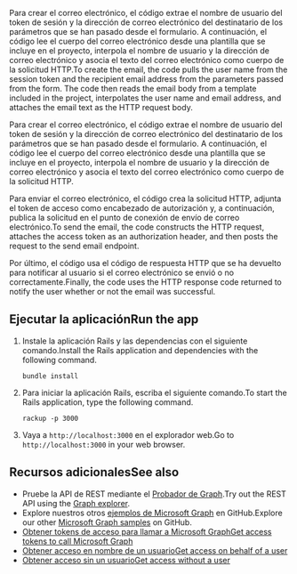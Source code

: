 <span data-ttu-id="817ee-p119">Para crear el correo electrónico, el código extrae el nombre de usuario del token de sesión y la dirección de correo electrónico del destinatario de los parámetros que se han pasado desde el formulario. A continuación, el código lee el cuerpo del correo electrónico desde una plantilla que se incluye en el proyecto, interpola el nombre de usuario y la dirección de correo electrónico y asocia el texto del correo electrónico como cuerpo de la solicitud HTTP.</span><span class="sxs-lookup"><span data-stu-id="817ee-p119">To create the email, the code pulls the user name from the session token and the recipient email address from the parameters passed from the form. The code then reads the email body from a template included in the project, interpolates the user name and email address, and attaches the email text as the HTTP request body.</span></span>

Para crear el correo electrónico, el código extrae el nombre de usuario del token de sesión y la dirección de correo electrónico del destinatario de los parámetros que se han pasado desde el formulario. A continuación, el código lee el cuerpo del correo electrónico desde una plantilla que se incluye en el proyecto, interpola el nombre de usuario y la dirección de correo electrónico y asocia el texto del correo electrónico como cuerpo de la solicitud HTTP.

<span data-ttu-id="817ee-194">Para enviar el correo electrónico, el código crea la solicitud HTTP, adjunta el token de acceso como encabezado de autorización y, a continuación, publica la solicitud en el punto de conexión de envío de correo electrónico.</span><span class="sxs-lookup"><span data-stu-id="817ee-194">To send the email, the code constructs the HTTP request, attaches the access token as an authorization header, and then posts the request to the send email endpoint.</span></span>

<span data-ttu-id="817ee-195">Por último, el código usa el código de respuesta HTTP que se ha devuelto para notificar al usuario si el correo electrónico se envió o no correctamente.</span><span class="sxs-lookup"><span data-stu-id="817ee-195">Finally, the code uses the HTTP response code returned to notify the user whether or not the email was successful.</span></span>

## <a name="run-the-app"></a><span data-ttu-id="817ee-196">Ejecutar la aplicación</span><span class="sxs-lookup"><span data-stu-id="817ee-196">Run the app</span></span>

1. <span data-ttu-id="817ee-197">Instale la aplicación Rails y las dependencias con el siguiente comando.</span><span class="sxs-lookup"><span data-stu-id="817ee-197">Install the Rails application and dependencies with the following command.</span></span>

    ```
    bundle install
    ```
2. <span data-ttu-id="817ee-198">Para iniciar la aplicación Rails, escriba el siguiente comando.</span><span class="sxs-lookup"><span data-stu-id="817ee-198">To start the Rails application, type the following command.</span></span>

    ```
    rackup -p 3000
    ```
3. <span data-ttu-id="817ee-199">Vaya a `http://localhost:3000` en el explorador web.</span><span class="sxs-lookup"><span data-stu-id="817ee-199">Go to `http://localhost:3000` in your web browser.</span></span>

## <a name="see-also"></a><span data-ttu-id="817ee-200">Recursos adicionales</span><span class="sxs-lookup"><span data-stu-id="817ee-200">See also</span></span>
- <span data-ttu-id="817ee-201">Pruebe la API de REST mediante el [Probador de Graph](https://graph.microsoft.io/graph-explorer).</span><span class="sxs-lookup"><span data-stu-id="817ee-201">Try out the REST API using the [Graph explorer](https://graph.microsoft.io/graph-explorer).</span></span>
- <span data-ttu-id="817ee-202">Explore nuestros otros [ejemplos de Microsoft Graph](https://github.com/microsoftgraph) en GitHub.</span><span class="sxs-lookup"><span data-stu-id="817ee-202">Explore our other [Microsoft Graph samples](https://github.com/microsoftgraph) on GitHub.</span></span>
- [<span data-ttu-id="817ee-203">Obtener tokens de acceso para llamar a Microsoft Graph</span><span class="sxs-lookup"><span data-stu-id="817ee-203">Get access tokens to call Microsoft Graph</span></span>](https://developer.microsoft.com/en-us/graph/docs/concepts/auth_overview)
- [<span data-ttu-id="817ee-204">Obtener acceso en nombre de un usuario</span><span class="sxs-lookup"><span data-stu-id="817ee-204">Get access on behalf of a user</span></span>](https://developer.microsoft.com/en-us/graph/docs/concepts/auth_v2_user)
- [<span data-ttu-id="817ee-205">Obtener acceso sin un usuario</span><span class="sxs-lookup"><span data-stu-id="817ee-205">Get access without a user</span></span>](https://developer.microsoft.com/en-us/graph/docs/concepts/auth_v2_service)


